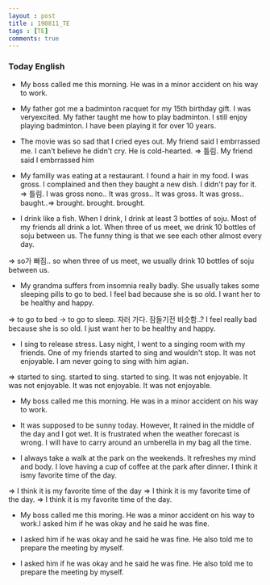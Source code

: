 ```yaml
---
layout : post
title : 190811_TE
tags : [TE]
comments: true
---
```

### Today English
- My boss called me this morning. He was in a minor accident on his way to work.

- My father got me a badminton racquet for my 15th birthday gift. I was veryexcited. My father taught me how to play badminton. I still enjoy playing badminton. I have been playing it for over 10 years.

- The movie was so sad that I cried eyes out. My friend said I embrrassed me. I can't believe he didn't cry. He is cold-hearted.
=> 틀림. My friend said I embrrassed him

- My familly was eating at a restaurant. I found a hair in my food. I was gross. I complained and then they baught a new dish. I didn't pay for it.
=> 틀림. I was gross nono.. It was gross.. It was gross. It was gross.. baught..=> brought. brought. brought.

- I drink like a fish. When I drink, I drink at least 3 bottles of soju. Most of my friends all drink a lot. When three of us meet, we drink 10 bottles of soju between us. The funny thing is that we see each other almost every day. 

=> so가 빠짐.. so when three of us meet, we usually drink 10 bottles of soju between us.

- My grandma suffers from insomnia really badly. She usually takes some sleeping pills to go to bed. I feel bad because she is so old. I want her to be healthy and happy.

=> to go to bed -> to go to sleep. 자러 가다. 잠들기전 비슷함..? I feel really bad because she is so old. I just want her to be healthy and happy.

- I sing to release stress. Lasy night, I went to a singing room with my friends. One of my friends started to sing and wouldn't stop. It was not enjoyable. I am never going to sing with him agian. 

=> started to sing. started to sing. started to sing. It was not enjoyable. It was not enjoyable. It was not enjoyable. It was not enjoyable.

- My boss called me this morning. He was in a minor accident on his way to work.

- It was supposed to be sunny today. However, It rained in the middle of the day and I got wet. It is frustrated when the weather forecast is wrong. I will have to carry around an umberella in my bag all the time.

- I always take a walk at the park on the weekends. It refreshes my mind and body. I love having a cup of coffee at the park after dinner. I think it ismy favorite time of the day.

=> I think it is my favorite time of the day
=> I think it is my favorite time of the day.
=> I think it is my favorite time of the day.


- My boss called me this moring. He was a minor accident on his way to work.I asked him if he was okay and he said he was fine. 

- I asked him if he was okay and he said he was fine. He also told me to prepare the meeting by myself.

- I asked him if he was okay and he said he was fine. He also told me to prepare the meeting by myself. 
